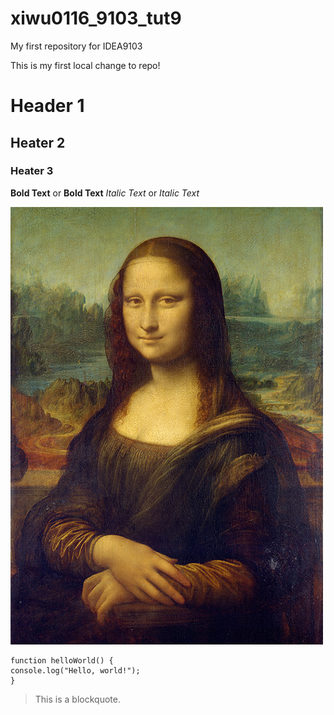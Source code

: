 # xiwu0116_9103_tut9
My first repository for IDEA9103

This is my first local change to repo!

# Header 1
## Heater 2
### Heater 3

**Bold Text** or __Bold Text__
*Italic Text* or _Italic Text_

![An image of the Mona Lisa](readmeImages/Mona_Lisa_by_Leonardo_da_Vinci_500_x_700.jpg)

```
function helloWorld() {
console.log("Hello, world!");
}
```
> This is a blockquote.